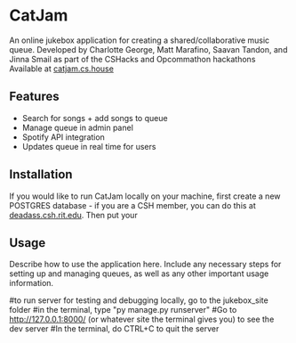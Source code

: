 # CatJam

An online jukebox application for creating a shared/collaborative music queue.
Developed by Charlotte George, Matt Marafino, Saavan Tandon, and Jinna Smail as part of the CSHacks and Opcommathon hackathons
Available at [catjam.cs.house](catjam.cs.house)

## Features
- Search for songs + add songs to queue
- Manage queue in admin panel
- Spotify API integration
- Updates queue in real time for users

## Installation

If you would like to run CatJam locally on your machine, first create a new POSTGRES database - if you are a CSH member, you can do this at [deadass.csh.rit.edu](deadass.csh.rit.edu). Then put your 


## Usage

Describe how to use the application here. Include any necessary steps for setting up and managing queues, as well as any other important usage information.

#to run server for testing and debugging locally, go to the jukebox_site folder
#in the terminal, type "py manage.py runserver"
#Go to http://127.0.0.1:8000/ (or whatever site the terminal gives you) to see the dev server
#In the terminal, do CTRL+C to quit the server
